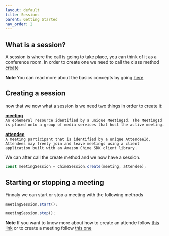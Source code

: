 ```yaml
---
layout: default
title: Sessions
parent: Getting Started
nav_order: 2
---
```



## What is a session?

A session is where the call is going to take place, you can think of it as a conference room. In order to create one we need to call the class method [create](/docs/api/chime-session/#create)

<div class="note">
<b class="label">Note</b> You can read more about the basics concepts by going <a href="https://docs.aws.amazon.com/chime/latest/dg/meetings-sdk.html" target="_blank">here</a></div>

## Creating a session
now that we now what a session is we need two things in order to create it:

[**meeting**](/docs/api/interfaces/#chimemeetingoptions)  
`An ephemeral resource identified by a unique MeetingId. The MeetingId is placed onto a group of media services that host the active meeting.`

[**attendee**](/docs/api/interfaces/#chimeattendeeoptions)  
`A meeting participant that is identified by a unique AttendeeId. Attendees may freely join and leave meetings using a client application built with an Amazon Chime SDK client library.`
  

We can after call the create method and we now have a session.
  
```js
const meetingSession = ChimeSession.create(meeting, attendee);
```

## Starting or stopping a meeting

Finnaly we can start or stop a meeting with the following methods  

```js
meetingSession.start();
```

```js
meetingSession.stop();
```



<div class="note">
<b class="label">Note</b> If you want to know more about how to create an attende follow <a href="https://docs.aws.amazon.com/chime/latest/dg/creating-a-meeting.html" target="_blank">this link</a> or to create a meeting follow <a href="https://docs.aws.amazon.com/chime/latest/dg/creating-a-meeting.html" target="_blank">this one</a></div>
